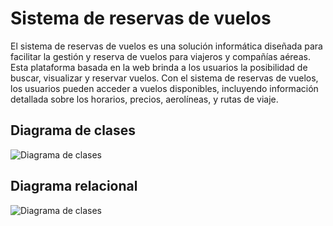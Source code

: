 # Sistema de reservas de vuelos

El sistema de reservas de vuelos es una solución informática diseñada para facilitar la gestión
y reserva de vuelos para viajeros y compañías aéreas. Esta plataforma basada en la web
brinda a los usuarios la posibilidad de buscar, visualizar y reservar vuelos.
Con el sistema de reservas de vuelos, los usuarios pueden acceder a vuelos disponibles,
incluyendo información detallada sobre los horarios, precios, aerolíneas, y rutas de viaje.

## Diagrama de clases

![Diagrama de clases](https://i.ibb.co/4S8h8Dj/Sistema-Reserva-De-Vuelos.png)


## Diagrama relacional

![Diagrama de clases](https://i.ibb.co/p1wz6SG/sistema-Vuelos.png)



